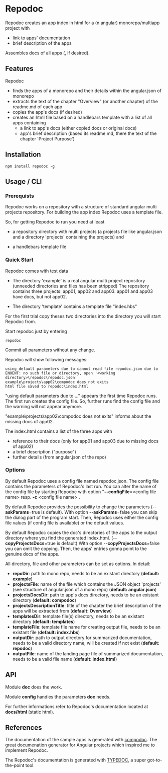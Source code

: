 # Repodoc

Repodoc creates an app index in html for a (n angular) monorepo/multiapp project with 
- link to apps' documentation
- brief description of the apps  

Assembles docs of all apps (, if desired).

## Features

Repodoc

- finds the apps of a monorepo and their details within the angular.json of monorepo
- extracts the text of the chapter "Overview" (or another chapter) of the readme.md of each app
- copies the app's docs (if desired)
- creates an html file based on a handlebars template with a list of all apps containing
    - a link to app's docs (either copied docs or original docs)
    - app's brief description (based its readme.md, there the text of the chapter 'Project Purpose')

## Installation

    npm install repodoc -g

## Usage / CLI

### Prerequists

Repodoc works on a repository with a structure of standard angular multi projects repository. 
For building the app index Repodoc uses a template file. 

So, for getting Repodoc to run you need at least 

- a repository directory with multi projects (a projects file like angular.json and a directory 'projects' containing the projects) and 

- a handlebars template file

### Quick Start

Repodoc comes with test data

- The directory 'example' is a real angular multi project repository (unneeded directories and files has been stripped)
  The repository contains three projects: app01, app02 and app03.
  app01 and app03 have docs, but not app02.

- The directory 'template' contains a template file "index.hbs"

For the first trial copy theses two directories into the directory you will start Repodoc from.

Start repodoc just by entering

    repodoc

Commit all parameters without any change.

Repodoc will show following messages:

    using default parameters due to cannot read file repodoc.json due to ENOENT: no such file or directory, open '<working directory>\repodoc\repodoc.json'
    example\projects\app02\compodoc does not exits
    html file saved to repodoc\index.html

"using default parameters due to ..." appears the first time Repodoc runs. 
The first run creates the config file.
So, further runs find the config file and the warning will not appear anymore.

"example\projects\app02\compodoc does not exits" informs about the missing docs of app02.

The index.html contains a list of the three apps with 

- reference to their docs (only for app01 and app03 due to missing docs of app02) 
- a brief description ("purpose")
- further details (from angular.json of the repo)

### Options

By default Repodoc uses a config file named repodoc.json. 
The config file contains the parameters of Repodoc's last run. 
You can alter the name of the config file by starting Repodoc with option 
"**--configFile**=\<config file name\> resp. **-c** \<config file name\> .

By default Repodoc provides the possibility to change the parameters (--**askParams**=true is default).
With option --**askParams**=false you can skip the dialog part of the program start. Then, Repodoc uses either the config file values (if config file is available) or the default values.

By default Repodoc copies the doc's directories of the apps to the output directory where you find the generated index.html. (--**copyProjectsDocs**=true is default) 
With option --**copyProjectsDocs**=false you can omit the copying.
Then, the apps' entries gonna point to the genuine docs of the apps.

All directory, file and other parameters can be set as options. In detail:

- **repoDir**: path to mono repo, needs to be an existant directory (**default: example**)
- **projectsFile**: name of the file which contains the JSON object 'projects' (see structure of angular.json of a mono repo) (**default: angular.json**)
- **projectsDocsDir**: path to app's docs directory, needs to be an existant directory (**default: compodoc**)
- **projectsDescriptionTitle**: title of the chapter the brief description of the apps will be extracted from (**default: Overview**)
- **templatesDir**: template file(s) directory, needs to be an existant directory (**default: templates**)
- **templateFile**: template file name for creating output file, needs to be an existant file (**default: index.hbs**)
- **outputDir**: path to output directory for summarized documentation, needs to be a valid directory name, will be created if not exist (**default: repodoc**)
- **outputFile**: name of the landing page file of summarized documentation, needs to be a valid file name (**default: index.html**)

## API

Module **doc** does the work.

Module **config** handles the parameters **doc** needs.

For further informations refer to Repodoc's documentation located at **docs/html** (static html).

## References

The documentation of the sample apps is generated with [compodoc](https://compodoc.app/). The great documenation generator for Angular projects which inspired me to implement Repodoc. 

The Repodoc's documentation is generated with [TYPEDOC](https://typedoc.org/), a super got-to-the-point tool.